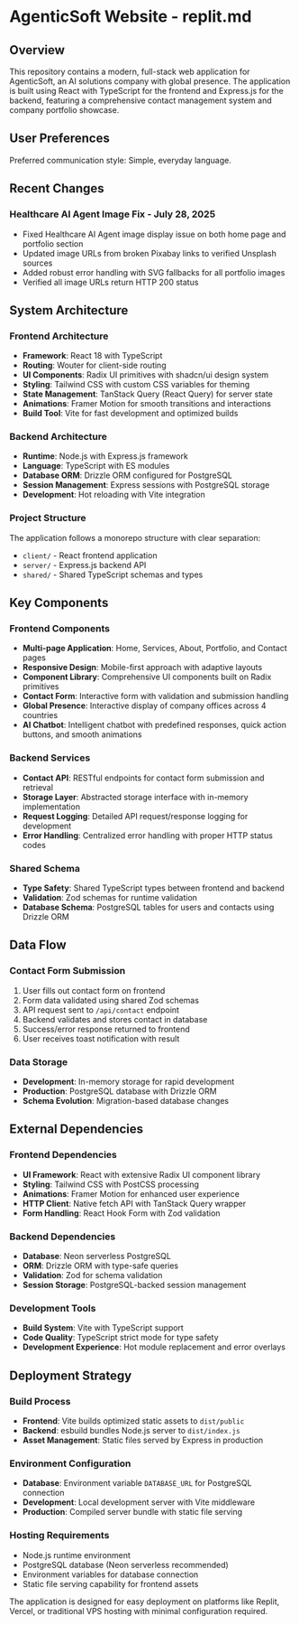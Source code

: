 # AgenticSoft Website - replit.md

## Overview

This repository contains a modern, full-stack web application for AgenticSoft, an AI solutions company with global presence. The application is built using React with TypeScript for the frontend and Express.js for the backend, featuring a comprehensive contact management system and company portfolio showcase.

## User Preferences

Preferred communication style: Simple, everyday language.

## Recent Changes

### Healthcare AI Agent Image Fix - July 28, 2025
- Fixed Healthcare AI Agent image display issue on both home page and portfolio section
- Updated image URLs from broken Pixabay links to verified Unsplash sources
- Added robust error handling with SVG fallbacks for all portfolio images
- Verified all image URLs return HTTP 200 status

## System Architecture

### Frontend Architecture
- **Framework**: React 18 with TypeScript
- **Routing**: Wouter for client-side routing
- **UI Components**: Radix UI primitives with shadcn/ui design system
- **Styling**: Tailwind CSS with custom CSS variables for theming
- **State Management**: TanStack Query (React Query) for server state
- **Animations**: Framer Motion for smooth transitions and interactions
- **Build Tool**: Vite for fast development and optimized builds

### Backend Architecture
- **Runtime**: Node.js with Express.js framework
- **Language**: TypeScript with ES modules
- **Database ORM**: Drizzle ORM configured for PostgreSQL
- **Session Management**: Express sessions with PostgreSQL storage
- **Development**: Hot reloading with Vite integration

### Project Structure
The application follows a monorepo structure with clear separation:
- `client/` - React frontend application
- `server/` - Express.js backend API
- `shared/` - Shared TypeScript schemas and types

## Key Components

### Frontend Components
- **Multi-page Application**: Home, Services, About, Portfolio, and Contact pages
- **Responsive Design**: Mobile-first approach with adaptive layouts
- **Component Library**: Comprehensive UI components built on Radix primitives
- **Contact Form**: Interactive form with validation and submission handling
- **Global Presence**: Interactive display of company offices across 4 countries
- **AI Chatbot**: Intelligent chatbot with predefined responses, quick action buttons, and smooth animations

### Backend Services
- **Contact API**: RESTful endpoints for contact form submission and retrieval
- **Storage Layer**: Abstracted storage interface with in-memory implementation
- **Request Logging**: Detailed API request/response logging for development
- **Error Handling**: Centralized error handling with proper HTTP status codes

### Shared Schema
- **Type Safety**: Shared TypeScript types between frontend and backend
- **Validation**: Zod schemas for runtime validation
- **Database Schema**: PostgreSQL tables for users and contacts using Drizzle ORM

## Data Flow

### Contact Form Submission
1. User fills out contact form on frontend
2. Form data validated using shared Zod schemas
3. API request sent to `/api/contact` endpoint
4. Backend validates and stores contact in database
5. Success/error response returned to frontend
6. User receives toast notification with result

### Data Storage
- **Development**: In-memory storage for rapid development
- **Production**: PostgreSQL database with Drizzle ORM
- **Schema Evolution**: Migration-based database changes

## External Dependencies

### Frontend Dependencies
- **UI Framework**: React with extensive Radix UI component library
- **Styling**: Tailwind CSS with PostCSS processing
- **Animations**: Framer Motion for enhanced user experience
- **HTTP Client**: Native fetch API with TanStack Query wrapper
- **Form Handling**: React Hook Form with Zod validation

### Backend Dependencies
- **Database**: Neon serverless PostgreSQL
- **ORM**: Drizzle ORM with type-safe queries
- **Validation**: Zod for schema validation
- **Session Storage**: PostgreSQL-backed session management

### Development Tools
- **Build System**: Vite with TypeScript support
- **Code Quality**: TypeScript strict mode for type safety
- **Development Experience**: Hot module replacement and error overlays

## Deployment Strategy

### Build Process
- **Frontend**: Vite builds optimized static assets to `dist/public`
- **Backend**: esbuild bundles Node.js server to `dist/index.js`
- **Asset Management**: Static files served by Express in production

### Environment Configuration
- **Database**: Environment variable `DATABASE_URL` for PostgreSQL connection
- **Development**: Local development server with Vite middleware
- **Production**: Compiled server bundle with static file serving

### Hosting Requirements
- Node.js runtime environment
- PostgreSQL database (Neon serverless recommended)
- Environment variables for database connection
- Static file serving capability for frontend assets

The application is designed for easy deployment on platforms like Replit, Vercel, or traditional VPS hosting with minimal configuration required.